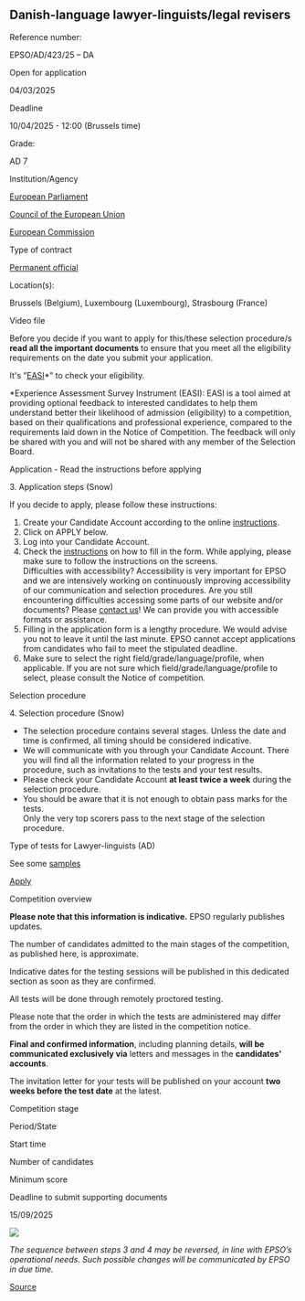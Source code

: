 Danish-language lawyer-linguists/legal revisers
-----------------------------------------------

Reference number: 

EPSO/AD/423/25 – DA

  

Open for application

04/03/2025

Deadline

10/04/2025 - 12:00 (Brussels time)

Grade: 

AD 7

  

Institution/Agency

[European Parliament](/en/european-parliament)

[Council of the European Union](/en/council-european-union)

[European Commission](/en/institutions/european-commission)

Type of contract

[Permanent official](/staff-categories)

Location(s): 

Brussels (Belgium), Luxembourg (Luxembourg), Strasbourg (France)

  

Video file

Before you decide if you want to apply for this/these selection procedure/s **read all the important documents** to ensure that you meet all the eligibility requirements on the date you submit your application.

It's ”[EASI](https://ec.europa.eu/eusurvey/runner/6c225e55-25d3-f31e-df7a-53719a09a401)\*” to check your eligibility.

  
\*Experience Assessment Survey Instrument (EASI): EASI is a tool aimed at providing optional feedback to interested candidates to help them understand better their likelihood of admission (eligibility) to a competition, based on their qualifications and professional experience, compared to the requirements laid down in the Notice of Competition. The feedback will only be shared with you and will not be shared with any member of the Selection Board.

Application - Read the instructions before applying

3\. Application steps (Snow)

If you decide to apply, please follow these instructions:

1.  Create your Candidate Account according to the online [instructions](/en/single-candidate-portal-new-online-portal-your-applications "Single Candidate Portal").
2.  Click on APPLY below.
3.  Log into your Candidate Account.
4.  Check the [instructions](/en/single-candidate-portal-new-online-portal-your-applications "Single Candidate Portal") on how to fill in the form. While applying, please make sure to follow the instructions on the screens.  
    Difficulties with accessibility? Accessibility is very important for EPSO and we are intensively working on continuously improving accessibility of our communication and selection procedures. Are you still encountering difficulties accessing some parts of our website and/or documents? Please [contact us](/contact/form_en)! We can provide you with accessible formats or assistance.
5.  Filling in the application form is a lengthy procedure. We would advise you not to leave it until the last minute. EPSO cannot accept applications from candidates who fail to meet the stipulated deadline.
6.  Make sure to select the right field/grade/language/profile, when applicable. If you are not sure which field/grade/language/profile to select, please consult the Notice of competition.

Selection procedure

4\. Selection procedure (Snow)

* The selection procedure contains several stages. Unless the date and time is confirmed, all timing should be considered indicative.
* We will communicate with you through your Candidate Account. There you will find all the information related to your progress in the procedure, such as invitations to the tests and your test results.
* Please check your Candidate Account **at least twice a week** during the selection procedure.
* You should be aware that it is not enough to obtain pass marks for the tests.  
    Only the very top scorers pass to the next stage of the selection procedure.

Type of tests for Lawyer-linguists (AD)

See some [samples](/node/13625)

[Apply](https://digit.service-now.com/eu_institutions_single_candidate_portal)

Competition overview

**Please note that this information is indicative.** EPSO regularly publishes updates.

The number of candidates admitted to the main stages of the competition, as published here, is approximate.

Indicative dates for the testing sessions will be published in this dedicated section as soon as they are confirmed.

All tests will be done through remotely proctored testing.

Please note that the order in which the tests are administered may differ from the order in which they are listed in the competition notice.

**Final and confirmed information**, including planning details, **will be communicated exclusively via** letters and messages in the **candidates' accounts**.

The invitation letter for your tests will be published on your account **two weeks before the test date** at the latest.

Competition stage

Period/State

Start time

Number of candidates

Minimum score

Deadline to submit supporting documents

15/09/2025

![](/sites/default/files/styles/infogra/public/2025-03/EPSO%20Infographic%20EN.png?itok=Wm-I2Woo)

*The sequence between steps 3 and 4 may be reversed, in line with EPSO’s operational needs. Such possible changes will be communicated by EPSO in due time.*

[Source](https://eu-careers.europa.eu/en/job-opportunities/danish-language-lawyer-linguists-legal-revisers)